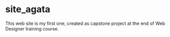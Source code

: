 # site_agata
This web site is my first one, created as capstone project at the end of Web Designer training course.
